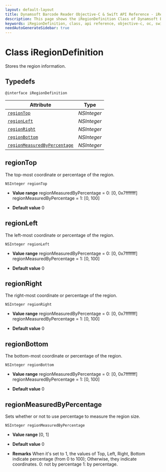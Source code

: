 ```yaml
---
layout: default-layout
title: Dynamsoft Barcode Reader Objective-C & Swift API Reference - iRegionDefinition Class
description: This page shows the iRegionDefinition Class of Dynamsoft Barcode Reader for iOS SDK.
keywords: iRegionDefinition, class, api reference, objective-c, oc, swift
needAutoGenerateSidebar: true
---
```


# Class iRegionDefinition

Stores the region information.  

## Typedefs

```objc
@interface iRegionDefinition
```  

| Attribute | Type |
|---------- | ---- |
| [`regionTop`](#regiontop) | *NSInteger* |
| [`regionLeft`](#regionleft) | *NSInteger* |
| [`regionRight`](#regionright) | *NSInteger* |
| [`regionBottom`](#regionbottom) | *NSInteger* |
| [`regionMeasuredByPercentage`](#regionmeasuredbypercentage) | *NSInteger* |

## regionTop

The top-most coordinate or percentage of the region.

```objc
NSInteger regionTop
```

- **Value range**
    regionMeasuredByPercentage = 0: [0, 0x7fffffff]  
    regionMeasuredByPercentage = 1: [0, 100]  

- **Default value**
    0

## regionLeft

The left-most coordinate or percentage of the region.

```objc
NSInteger regionLeft
```

- **Value range**
    regionMeasuredByPercentage = 0: [0, 0x7fffffff]  
    regionMeasuredByPercentage = 1: [0, 100]  

- **Default value**
    0

## regionRight

The right-most coordinate or percentage of the region.

```objc
NSInteger regionRight
```

- **Value range**
    regionMeasuredByPercentage = 0: [0, 0x7fffffff]
    regionMeasuredByPercentage = 1: [0, 100]

- **Default value**
    0

## regionBottom

The bottom-most coordinate or percentage of the region.

```objc
NSInteger regionBottom
```

- **Value range**
    regionMeasuredByPercentage = 0: [0, 0x7fffffff]  
    regionMeasuredByPercentage = 1: [0, 100]  

- **Default value**
    0

## regionMeasuredByPercentage

Sets whether or not to use percentage to measure the region size.

```objc
NSInteger regionMeasuredByPercentage
```

- **Value range**
    [0, 1]

- **Default value**
    0

- **Remarks**
    When it's set to 1, the values of Top, Left, Right, Bottom indicate percentage (from 0 to 100); Otherwise, they indicate coordinates. 0: not by percentage 1: by percentage.
